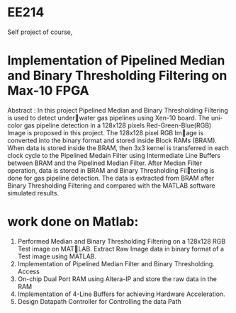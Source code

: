 # EE214
Self project of course,
# Implementation of Pipelined Median and Binary Thresholding Filtering on Max-10 FPGA
Abstract :
In this project Pipelined Median and Binary Thresholding Filtering is used to detect underwater gas pipelines using Xen-10 board. The uni-color gas pipeline detection in a 128x128
pixels Red-Green-Blue(RGB) Image is proposed in this project. The 128x128 pixel RGB Image is converted into the binary format and stored inside Block RAMs (BRAM). When data is
stored inside the BRAM, then 3x3 kernel is transferred in each clock cycle to the Pipelined
Medain Filter using Intermediate Line Buffers between BRAM and the Pipelined Median
Filter. After Median Filter operation, data is stored in BRAM and Binary Thresholding Filtering is done for gas pipeline detection. The data is extracted from BRAM after Binary
Thresholding Filtering and compared with the MATLAB software simulated results.
# work done on Matlab:
1. Performed Median and Binary Thresholding Filtering on a 128x128 RGB Test image on MATLAB. Extract Raw Image data in binary format of a Test image using MATLAB.
2. Implementation of Pipelined Median Filter and Binary Thresholding. Access
3. On-chip Dual Port RAM using Altera-IP and store the raw data in the RAM
4. Implementation of 4-Line Buffers for achieving Hardware Acceleration.
5. Design Datapath Controller for Controlling the data Path
